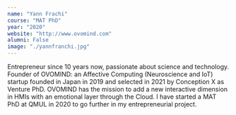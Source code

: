 ```yaml
---
name: "Yann Frachi"
course: "MAT PhD"
year: "2020"
website: "http://www.ovomind.com"
alumni: False
image: "./yannfranchi.jpg"
---
```

Entrepreneur since 10 years now, passionate about science and technology. Founder of OVOMIND: an Affective Computing (Neuroscience and IoT) startup founded in Japan in 2019 and selected in 2021 by Conception X as Venture PhD. OVOMIND has the mission to add a new interactive dimension in HMIs with an emotional layer through the Cloud. I have started a MAT PhD at QMUL in 2020 to go further in my entrepreneurial project.
